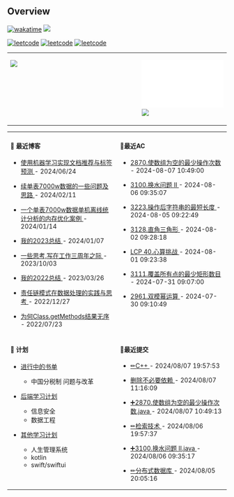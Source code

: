 
## Overview

[![wakatime](https://wakatime.com/badge/user/78591c59-95d5-4479-b2fc-988c35f31d59.svg)](https://wakatime.com/@78591c59-95d5-4479-b2fc-988c35f31d59) ![](https://gpvc.arturio.dev/0xcaffebabe)

[![leetcode](https://leetcode-badge.ismy.wang/ranking)](https://leetcode.cn/u/0xcaffebabe/) [![leetcode](https://leetcode-badge.ismy.wang/solved)](https://leetcode.cn/u/0xcaffebabe/) [![leetcode](https://leetcode-badge.ismy.wang/ac)](https://leetcode.cn/u/0xcaffebabe/)

<table border="0">
  <tr border="0">

  <td valign="top" width="60%">

  ![](https://github-readme-stats.vercel.app/api/wakatime?username=0xcaffebabe&layout=compact&langs_count=12&theme=dark&range=all_time)

  </td>

  <td valign="top" width="40%">

  ![](https://raw.githubusercontent.com/0xcaffebabe/github-stats/master/generated/overview.svg)
  ![](https://github-profile-summary-cards.vercel.app/api/cards/productive-time?username=0xcaffebabe&theme=github_dark&utcOffset=8)

  </td>
  </tr>

</table>

<table>

<tr>
<td valign="top" width="50%">

#### 📖 最近博客


* <a href="https://0xcaffebabe.github.io/%E6%9C%BA%E5%99%A8%E5%AD%A6%E4%B9%A0/2024/06/24/%E4%BD%BF%E7%94%A8%E6%9C%BA%E5%99%A8%E5%AD%A6%E4%B9%A0%E5%AE%9E%E7%8E%B0%E6%96%87%E6%A1%A3%E6%8E%A8%E8%8D%90%E4%B8%8E%E6%A0%87%E7%AD%BE%E9%A2%84%E6%B5%8B.html" target="_blank"> 使用机器学习实现文档推荐与标签预测 </a> - 2024/06/24 

    
* <a href="https://0xcaffebabe.github.io/%E5%A4%A7%E6%95%B0%E6%8D%AE/2024/02/11/%E7%BB%AD%E5%8D%95%E8%A1%A87000w%E6%95%B0%E6%8D%AE%E7%9A%84%E4%B8%80%E4%BA%9B%E9%97%AE%E9%A2%98%E5%8F%8A%E6%80%9D%E8%B7%AF.html" target="_blank"> 续单表7000w数据的一些问题及思路 </a> - 2024/02/11 

    
* <a href="https://0xcaffebabe.github.io/%E5%A4%A7%E6%95%B0%E6%8D%AE/2024/01/14/%E4%B8%80%E4%B8%AA%E5%8D%95%E8%A1%A87000w%E6%95%B0%E6%8D%AE%E5%8D%95%E6%9C%BA%E7%A6%BB%E7%BA%BF%E7%BB%9F%E8%AE%A1%E5%88%86%E6%9E%90%E7%9A%84%E5%86%85%E5%AD%98%E4%BC%98%E5%8C%96%E6%A1%88%E4%BE%8B.html" target="_blank"> 一个单表7000w数据单机离线统计分析的内存优化案例 </a> - 2024/01/14 

    
* <a href="https://0xcaffebabe.github.io/%E4%BA%BA%E7%94%9F/2024/01/07/%E6%88%91%E7%9A%842023%E6%80%BB%E7%BB%93.html" target="_blank"> 我的2023总结 </a> - 2024/01/07 

    
* <a href="https://0xcaffebabe.github.io/%E4%BA%BA%E7%94%9F/2023/10/03/%E4%B8%80%E4%BA%9B%E6%80%9D%E8%80%83,%E5%86%99%E5%9C%A8%E5%B7%A5%E4%BD%9C%E4%B8%89%E5%91%A8%E5%B9%B4%E4%B9%8B%E9%99%85.html" target="_blank"> 一些思考,写在工作三周年之际 </a> - 2023/10/03 

    
* <a href="https://0xcaffebabe.github.io/%E4%BA%BA%E7%94%9F/2023/03/26/%E6%88%91%E7%9A%842022%E6%80%BB%E7%BB%93.html" target="_blank"> 我的2022总结 </a> - 2023/03/26 

    
* <a href="https://0xcaffebabe.github.io/%E8%AE%BE%E8%AE%A1%E6%A8%A1%E5%BC%8F/2022/12/27/%E8%B4%A3%E4%BB%BB%E9%93%BE%E6%A8%A1%E5%BC%8F%E5%9C%A8%E6%95%B0%E6%8D%AE%E5%A4%84%E7%90%86%E7%9A%84%E5%AE%9E%E8%B7%B5%E4%B8%8E%E6%80%9D%E8%80%83.html" target="_blank"> 责任链模式在数据处理的实践与思考 </a> - 2022/12/27 

    
* <a href="https://0xcaffebabe.github.io/jvm/2022/07/23/%E4%B8%BA%E4%BD%95Class.getMethods%E7%BB%93%E6%9E%9C%E6%97%A0%E5%BA%8F.html" target="_blank"> 为何Class.getMethods结果无序 </a> - 2022/07/23 

        

</td>

<td valign="top" width="50%">

#### 🔋最近AC


  * <a href="https://leetcode.cn/submissions/detail/553197488" target="_blank"> 2870.使数组为空的最少操作次数 </a> - 2024-08-07 10:49:00 

    
  * <a href="https://leetcode.cn/submissions/detail/552868853" target="_blank"> 3100.换水问题 II </a> - 2024-08-06 09:35:07 

    
  * <a href="https://leetcode.cn/submissions/detail/552560742" target="_blank"> 3223.操作后字符串的最短长度 </a> - 2024-08-05 09:22:49 

    
  * <a href="https://leetcode.cn/submissions/detail/551783576" target="_blank"> 3128.直角三角形 </a> - 2024-08-02 09:28:18 

    
  * <a href="https://leetcode.cn/submissions/detail/551478690" target="_blank"> LCP 40.心算挑战 </a> - 2024-08-01 09:23:38 

    
  * <a href="https://leetcode.cn/submissions/detail/551180089" target="_blank"> 3111.覆盖所有点的最少矩形数目 </a> - 2024-07-31 09:07:00 

    
  * <a href="https://leetcode.cn/submissions/detail/550871502" target="_blank"> 2961.双模幂运算 </a> - 2024-07-30 09:10:49 

    

</td>

</tr>

<tr>

<td valign="top" width="50%">

#### 📝 计划

- [进行中的书单](https://github.com/users/0xcaffebabe/projects/9)
  - 中国分税制 问题与改革


- [后端学习计划](https://github.com/users/0xcaffebabe/projects/10)
  - 信息安全
  - 数据工程


- [其他学习计划](https://github.com/users/0xcaffebabe/projects/11)
  - 人生管理系统
  - kotlin
  - swift/swiftui


<td>

#### 🌴最近提交


  * <a href="https://github.com/0xcaffebabe/note/commit/fc3f4dde42fa5f5be70b6c6ebdfb98626b74e2e3" target="_blank"> ✏C++ </a> - 2024/08/07 19:57:53 

    
  * <a href="https://github.com/0xcaffebabe/my-weather-app/commit/0ea44013020dd1d56c28ac20d3a94f9ec1d52550" target="_blank"> 删除不必要依赖 </a> - 2024/08/07 11:16:09 

    
  * <a href="https://github.com/0xcaffebabe/leetcode/commit/fa67aeb35cc62ec8903fddef722034e540fcf4ba" target="_blank"> ➕2870.使数组为空的最少操作次数.java </a> - 2024/08/07 10:49:13 

    
  * <a href="https://github.com/0xcaffebabe/note/commit/b0feadaa57bf1c2553f3429462af93b7c466af60" target="_blank"> ✏检索技术 </a> - 2024/08/06 19:57:37 

    
  * <a href="https://github.com/0xcaffebabe/leetcode/commit/da32ba12b8bebfa52380282970eca79cef75cff8" target="_blank"> ➕3100.换水问题 II.java </a> - 2024/08/06 09:35:17 

    
  * <a href="https://github.com/0xcaffebabe/note/commit/afa69aaaebfad46982092579e044460729e56061" target="_blank"> ✏分布式数据库 </a> - 2024/08/05 20:05:16 

    

</td>

</tr>

</table>

